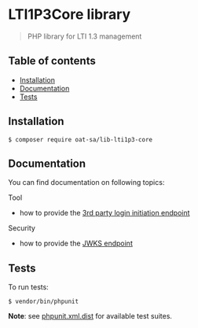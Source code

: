 # LTI1P3Core library

> PHP library for LTI 1.3 management

## Table of contents
- [Installation](#installation)
- [Documentation](#documentation)
- [Tests](#tests)

## Installation

```console
$ composer require oat-sa/lib-lti1p3-core
```

## Documentation

You can find documentation on following topics:

Tool
- how to provide the [3rd party login initiation endpoint](doc/tool/third_party_initiated_login.md)

Security
- how to provide the [JWKS endpoint](doc/security/jwks.md)

## Tests

To run tests:

```console
$ vendor/bin/phpunit
```
**Note**: see [phpunit.xml.dist](phpunit.xml.dist) for available test suites.